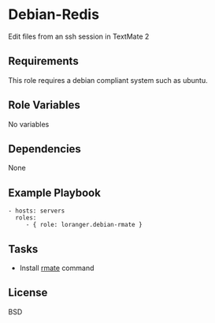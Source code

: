 Debian-Redis
============

Edit files from an ssh session in TextMate 2

Requirements
------------

This role requires a debian compliant system such as ubuntu.

Role Variables
--------------

No variables

Dependencies
------------

None

Example Playbook
----------------

    - hosts: servers
      roles:
         - { role: loranger.debian-rmate }

Tasks
-----

  - Install [rmate](https://github.com/textmate/rmate) command

License
-------

BSD